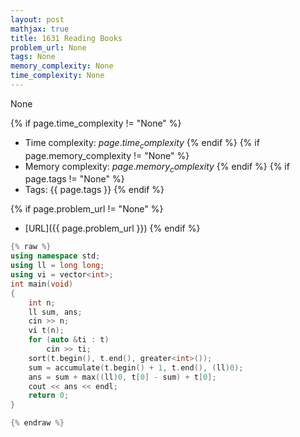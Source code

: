 ```yaml
---
layout: post
mathjax: true
title: 1631 Reading Books
problem_url: None
tags: None
memory_complexity: None
time_complexity: None
---
```


None


{% if page.time_complexity != "None" %}
- Time complexity: ${{ page.time_complexity }}$
{% endif %}
{% if page.memory_complexity != "None" %}
- Memory complexity: ${{ page.memory_complexity }}$
{% endif %}
{% if page.tags != "None" %}
- Tags: {{ page.tags }}
{% endif %}

{% if page.problem_url != "None" %}
- [URL]({{ page.problem_url }})
{% endif %}

```cpp
{% raw %}
using namespace std;
using ll = long long;
using vi = vector<int>;
int main(void)
{
    int n;
    ll sum, ans;
    cin >> n;
    vi t(n);
    for (auto &ti : t)
        cin >> ti;
    sort(t.begin(), t.end(), greater<int>());
    sum = accumulate(t.begin() + 1, t.end(), (ll)0);
    ans = sum + max((ll)0, t[0] - sum) + t[0];
    cout << ans << endl;
    return 0;
}

{% endraw %}
```